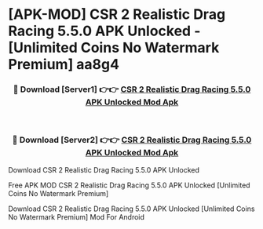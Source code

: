 # [APK-MOD] CSR 2 Realistic Drag Racing 5.5.0 APK Unlocked - [Unlimited Coins No Watermark Premium] aa8g4



<div align="center">
<h3>🔴 Download [Server1] 👉👉 <a href="https://momento.my/?title=CSR_2_Realistic_Drag_Racing_5.5.0_APK_Unlocked">CSR 2 Realistic Drag Racing 5.5.0 APK Unlocked Mod Apk</a></h3><br>

<h3>🔴 Download [Server2] 👉👉 <a href="https://momento.my/?title=CSR_2_Realistic_Drag_Racing_5.5.0_APK_Unlocked">CSR 2 Realistic Drag Racing 5.5.0 APK Unlocked Mod Apk</a></h3>
</div>



Download CSR 2 Realistic Drag Racing 5.5.0 APK Unlocked 

Free APK MOD CSR 2 Realistic Drag Racing 5.5.0 APK Unlocked [Unlimited Coins No Watermark Premium]

Download CSR 2 Realistic Drag Racing 5.5.0 APK Unlocked [Unlimited Coins No Watermark Premium] Mod For Android
